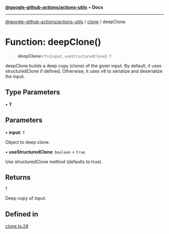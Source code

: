 [**@google-github-actions/actions-utils**](../../README.md) • **Docs**

***

[@google-github-actions/actions-utils](../../modules.md) / [clone](../README.md) / deepClone

# Function: deepClone()

> **deepClone**\<`T`\>(`input`, `useStructuredClone`): `T`

deepClone builds a deep copy (clone) of the given input. By default, it uses
structuredClone if defined. Otherwise, it uses v8 to serialize and
deserialize the input.

## Type Parameters

• **T**

## Parameters

• **input**: `T`

Object to deep clone.

• **useStructuredClone**: `boolean` = `true`

Use structuredClone method (defaults to true).

## Returns

`T`

Deep copy of input.

## Defined in

[clone.ts:28](https://github.com/google-github-actions/actions-utils/blob/main/src/clone.ts#L28)
